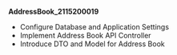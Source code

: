 **AddressBook_2115200019**
- Configure Database and Application Settings
- Implement Address Book API Controller
- Introduce DTO and Model for Address Book
